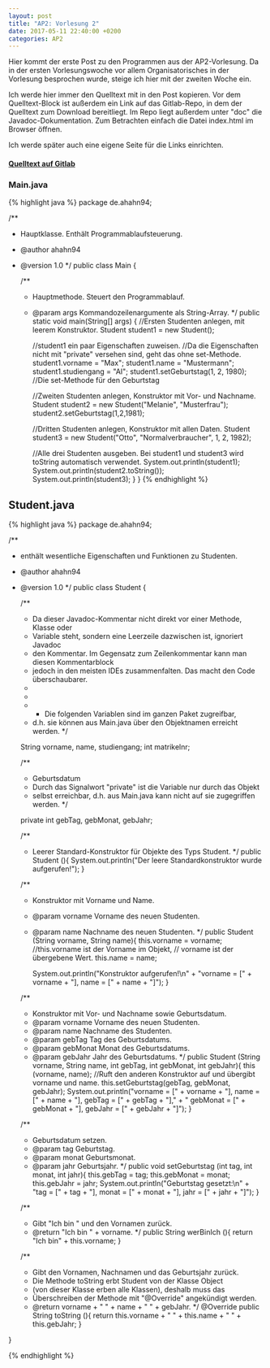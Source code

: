 ```yaml
---
layout: post
title: "AP2: Vorlesung 2"
date: 2017-05-11 22:40:00 +0200
categories: AP2
---
```


Hier kommt der erste Post zu den Programmen aus der AP2-Vorlesung.
Da in der ersten Vorlesungswoche vor allem Organisatorisches in der Vorlesung besprochen wurde, steige ich hier mit der zweiten
Woche ein.

Ich werde hier immer den Quelltext mit in den Post kopieren.
Vor dem Quelltext-Block ist außerdem ein Link auf das Gitlab-Repo,
in dem der Quelltext zum Download bereitliegt.
Im Repo liegt außerdem unter "doc" die Javadoc-Dokumentation.
Zum Betrachten einfach die Datei index.html im Browser öffnen.

Ich werde später auch eine eigene Seite für die Links einrichten.

#### <a href="https://gitlab.com/ahahn94Repo/Uni/AP2/Vorlesung/Java/Vorlesung02">Quelltext auf Gitlab</a> ####
<!--more-->
### Main.java ###
{% highlight java %}
package de.ahahn94;

/**
 * Hauptklasse. Enthält Programmablaufsteuerung.
 * @author ahahn94
 * @version 1.0
 */
public class Main {

    /**
     * Hauptmethode. Steuert den Programmablauf.
     * @param args Kommandozeilenargumente als String-Array.
     */
    public static void main(String[] args) {
        //Ersten Studenten anlegen, mit leerem Konstruktor.
        Student student1 = new Student();

        //student1 ein paar Eigenschaften zuweisen.
        //Da die Eigenschaften nicht mit "private" versehen sind, geht das ohne set-Methode.
        student1.vorname = "Max";
        student1.name = "Mustermann";
        student1.studiengang = "AI";
        student1.setGeburtstag(1, 2, 1980); //Die set-Methode für den Geburtstag

        //Zweiten Studenten anlegen, Konstruktor mit Vor- und Nachname.
        Student student2 = new Student("Melanie", "Musterfrau");
        student2.setGeburtstag(1,2,1981);

        //Dritten Studenten anlegen, Konstruktor mit allen Daten.
        Student student3 = new Student("Otto", "Normalverbraucher", 1,
                2, 1982);

        //Alle drei Studenten ausgeben. Bei student1 und student3 wird toString automatisch verwendet.
        System.out.println(student1);
        System.out.println(student2.toString());
        System.out.println(student3);
    }
}
{% endhighlight %}

## Student.java ##
{% highlight java %}
package de.ahahn94;

/**
 * enthält wesentliche Eigenschaften und Funktionen zu Studenten.
 * @author ahahn94
 * @version 1.0
 */
public class Student {

    /**
     * Da dieser Javadoc-Kommentar nicht direkt vor einer Methode, Klasse oder
     * Variable steht, sondern eine Leerzeile dazwischen ist, ignoriert Javadoc
     * den Kommentar. Im Gegensatz zum Zeilenkommentar kann man diesen Kommentarblock
     * jedoch in den meisten IDEs zusammenfalten. Das macht den Code überschaubarer.
     *
     *
     * * Die folgenden Variablen sind im ganzen Paket zugreifbar,
     * d.h. sie können aus Main.java über den Objektnamen erreicht werden.
     */

    String vorname, name, studiengang;
    int matrikelnr;

    /**
     * Geburtsdatum
     * Durch das Signalwort "private" ist die Variable nur durch das Objekt
     * selbst erreichbar, d.h. aus Main.java kann nicht auf sie zugegriffen werden.
     */

    private int gebTag, gebMonat, gebJahr;

    /**
     * Leerer Standard-Konstruktor für Objekte des Typs Student.
     */
    public Student (){
        System.out.println("Der leere Standardkonstruktor wurde aufgerufen!");
    }

    /**
     * Konstruktor mit Vorname und Name.
     * @param vorname Vorname des neuen Studenten.
     * @param name Nachname des neuen Studenten.
     */
    public Student (String vorname, String name){
        this.vorname = vorname; //this.vorname ist der Vorname im Objekt,
                                // vorname ist der übergebene Wert.
        this.name = name;

        System.out.println("Konstruktor aufgerufen!\n" +
                "vorname = [" + vorname + "], name = [" + name + "]");
    }

    /**
     * Konstruktor mit Vor- und Nachname sowie Geburtsdatum.
     * @param vorname Vorname des neuen Studenten.
     * @param name Nachname des Studenten.
     * @param gebTag Tag des Geburtsdatums.
     * @param gebMonat Monat des Geburtsdatums.
     * @param gebJahr Jahr des Geburtsdatums.
     */
    public Student (String vorname, String name, int gebTag, int gebMonat, int gebJahr){
        this (vorname, name); //Ruft den anderen Konstruktor auf und übergibt vorname und name.
        this.setGeburtstag(gebTag, gebMonat, gebJahr);
        System.out.println("vorname = [" + vorname + "], name = [" + name + "], gebTag = [" + gebTag + "]," +
                " gebMonat = [" + gebMonat + "], gebJahr = [" + gebJahr + "]");
    }

    /**
     * Geburtsdatum setzen.
     * @param tag Geburtstag.
     * @param monat Geburtsmonat.
     * @param jahr Geburtsjahr.
     */
    public void setGeburtstag (int tag, int monat, int jahr){
        this.gebTag = tag;
        this.gebMonat = monat;
        this.gebJahr = jahr;
        System.out.println("Geburtstag gesetzt:\n" +
                "tag = [" + tag + "], monat = [" + monat + "], jahr = [" + jahr + "]");
    }

    /**
     * Gibt "Ich bin " und den Vornamen zurück.
     * @return "Ich bin " + vorname.
     */
    public String werBinIch (){
        return "Ich bin" + this.vorname;
    }

    /**
     * Gibt den Vornamen, Nachnamen und das Geburtsjahr zurück.
     * Die Methode toString erbt Student von der Klasse Object
     * (von dieser Klasse erben alle Klassen), deshalb muss das
     * Überschreiben der Methode mit "@Override" angekündigt werden.
     * @return vorname + " " + name + " " + gebJahr.
     */
    @Override
    public String toString (){
        return this.vorname + " " + this.name + " " + this.gebJahr;
    }

}

{% endhighlight %}